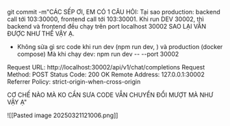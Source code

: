 git commit -m"CÁC SẾP ƠI, EM CÓ 1 CÂU HỎI: Tại sao production: backend call tới 103:30000, frontend call tới 103:30001. Khi run DEV 30002, thì backend và frontend đều chạy trên port localhost 30002 SAO LẠI VẪN ĐƯỢC NHƯ THẾ VẬY Ạ. 

- Không sửa gì src code khi run dev (npm run dev, ) và production (docker compose)
Mà khi chạy dev: 
npm run dev -- --port 30002


Request URL:
http://localhost:30002/api/v1/chat/completions
Request Method:
POST
Status Code:
200 OK
Remote Address:
127.0.0.1:30002
Referrer Policy:
strict-origin-when-cross-origin

CƠ CHẾ NÀO MÀ KO CẦN SƯA CODE VẪN CHUYỂN ĐỔI MƯỢT MÀ NHƯ VẬY Ạ"

![[Pasted image 20250321121006.png]]